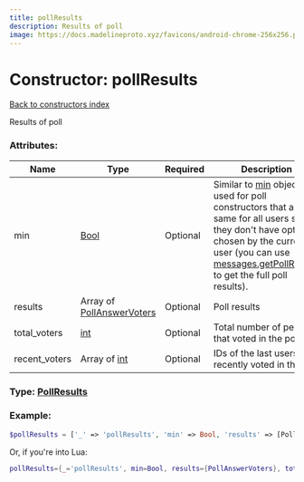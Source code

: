 ```yaml
---
title: pollResults
description: Results of poll
image: https://docs.madelineproto.xyz/favicons/android-chrome-256x256.png
---
```

# Constructor: pollResults  
[Back to constructors index](index.md)



Results of poll

### Attributes:

| Name     |    Type       | Required | Description |
|----------|---------------|----------|-------------|
|min|[Bool](../types/Bool.md) | Optional|Similar to [min](https://core.telegram.org/api/min) objects, used for poll constructors that are the same for all users so they don't have option chosen by the current user (you can use [messages.getPollResults](../methods/messages.getPollResults.md) to get the full poll results).|
|results|Array of [PollAnswerVoters](../types/PollAnswerVoters.md) | Optional|Poll results|
|total\_voters|[int](../types/int.md) | Optional|Total number of people that voted in the poll|
|recent\_voters|Array of [int](../types/int.md) | Optional|IDs of the last users that recently voted in the poll|



### Type: [PollResults](../types/PollResults.md)


### Example:

```php
$pollResults = ['_' => 'pollResults', 'min' => Bool, 'results' => [PollAnswerVoters, PollAnswerVoters], 'total_voters' => int, 'recent_voters' => [int, int]];
```  


Or, if you're into Lua:

```lua
pollResults={_='pollResults', min=Bool, results={PollAnswerVoters}, total_voters=int, recent_voters={int}}

```


